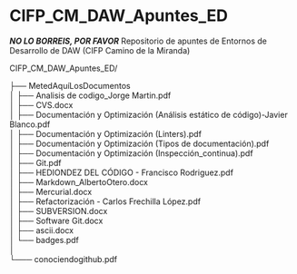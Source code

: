 # CIFP_CM_DAW_Apuntes_ED
***NO LO BORREIS, POR FAVOR***
Repositorio de apuntes de Entornos de Desarrollo de DAW (CIFP Camino de la Miranda)

CIFP_CM_DAW_Apuntes_ED/  

├── MetedAquíLosDocumentos  
│   ├── Analisis de codigo_Jorge Martin.pdf  
│   ├── CVS.docx  
│   ├── Documentación y Optimización (Análisis estático de código)-Javier Blanco.pdf  
│   ├── Documentación y Optimización (Linters).pdf  
│   ├── Documentación y Optimización (Tipos de documentación).pdf  
│   ├── Documentación y Optimización (Inspección_continua).pdf   
│   ├── Git.pdf  
│   ├── HEDIONDEZ DEL CÓDIGO - Francisco Rodriguez.pdf  
│   ├── Markdown_AlbertoOtero.docx  
│   ├── Mercurial.docx  
│   ├── Refactorización - Carlos Frechilla López.pdf  
│   ├── SUBVERSION.docx  
│   ├── Software Git.docx  
│   ├── ascii.docx  
│   └── badges.pdf  
│  
└─── conociendogithub.pdf  
